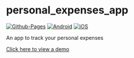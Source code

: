 # personal_expenses_app

[![Github-Pages](https://github.com/ArAmM7/personal_expenses_app/actions/workflows/pages.yml/badge.svg)](https://github.com/ArAmM7/personal_expenses_app/actions/workflows/pages.yml)
[![Android](https://github.com/ArAmM7/personal_expenses_app/actions/workflows/Android.yml/badge.svg)](https://github.com/ArAmM7/personal_expenses_app/actions/workflows/Android.yml)
[![iOS](https://github.com/ArAmM7/personal_expenses_app/actions/workflows/iOS.yml/badge.svg)](https://github.com/ArAmM7/personal_expenses_app/actions/workflows/iOS.yml)

An app to track your personal expenses

[Click here to view a demo](https://aramm7.github.io/personal_expenses_app/)
